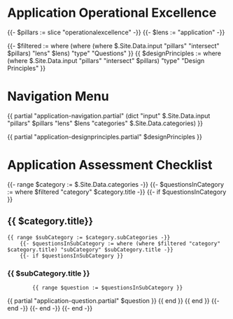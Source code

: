 # Application Operational Excellence

{{- $pillars := slice "operationalexcellence" -}}
{{- $lens := "application" -}}

{{- $filtered := where (where (where $.Site.Data.input "pillars" "intersect" $pillars) "lens" $lens) "type" "Questions" }}
{{ $designPrinciples := where (where $.Site.Data.input "pillars" "intersect" $pillars) "type" "Design Principles" }}

# Navigation Menu
{{ partial "application-navigation.partial" (dict "input" $.Site.Data.input "pillars" $pillars "lens" $lens "categories" $.Site.Data.categories) }}

{{ partial "application-designprinciples.partial" $designPrinciples }}

# Application Assessment Checklist

{{- range $category := $.Site.Data.categories -}}
    {{- $questionsInCategory := where $filtered "category" $category.title -}}
    {{- if $questionsInCategory }}
## {{ $category.title}}
    {{ range $subCategory := $category.subCategories -}}
        {{- $questionsInSubCategory := where (where $filtered "category" $category.title) "subCategory" $subCategory.title -}}
        {{- if $questionsInSubCategory }}
### {{ $subCategory.title }}
            {{ range $question := $questionsInSubCategory }}
{{ partial "application-question.partial" $question }}
            {{ end }}
        {{ end }}
    {{- end -}}
    {{- end -}}
{{- end -}}

